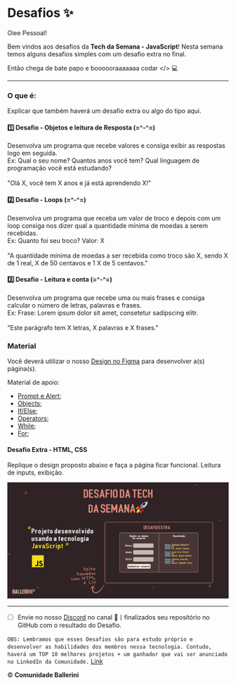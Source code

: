 # Desafios ✨

Oiee Pessoal!

Bem vindos aos desafios da **Tech da Semana - JavaScript**! Nesta semana temos alguns desafios simples com um desafio extra no final.

Então chega de bate papo e boooooraaaaaaa codar </> 💻

---
### O que é:
Explicar que também haverá um desafio extra ou algo do tipo aqui.

#### 1️⃣ Desafio - Objetos e leitura de Resposta (=\^-\^=)
Desenvolva um programa que recebe valores e consiga exibir as respostas logo em seguida. <br>Ex: Qual o seu nome? Quantos anos você tem? Qual linguagem de programação você está estudando? <br><br>"Olá X, você tem X anos e já está aprendendo X!"
#### 2️⃣ Desafio -  Loops (=\^-\^=)
Desenvolva um programa que receba um valor de troco e depois com um loop consiga nos dizer qual a quantidade mínima de moedas a serem recebidas. <br> Ex: Quanto foi seu troco? Valor: X <br><br>"A quantidade mínima de moedas a ser recebida como troco são X, sendo X de 1 real, X de 50 centavos e 1 X de 5 centavos." 
#### 3️⃣ Desafio - Leitura e conta (=\^-\^=)
Desenvolva um programa que recebe uma ou mais frases e consiga calcular o número de letras, palavras e frases. <br>Ex: Frase: Lorem ipsum dolor sit amet, consetetur sadipscing elitr. <br><br>"Este parágrafo tem X letras, X palavras e X frases."

### Material
Você deverá utilizar o nosso [Design no Figma](https://www.figma.com/file/nPRQtJqmENcS9eO46IwJo8/DesafioJS---Comunidade-Ballerini?node-id=0%3A1) para desenvolver a(s) página(s).

Material de apoio:
* [Prompt e Alert](https://www.devmedia.com.br/alert-em-javascript/37208);
* [Objects](https://developer.mozilla.org/pt-BR/docs/Web/JavaScript/Guide/Working_with_Objects#objetos_tudo);
* [If/Else](https://developer.mozilla.org/pt-BR/docs/Web/JavaScript/Reference/Statements/if...else);
* [Operators](https://developer.mozilla.org/pt-BR/docs/Web/JavaScript/Reference/Operators#operadores_de_igualdade);
* [While](https://developer.mozilla.org/pt-BR/docs/Web/JavaScript/Reference/Statements/while);
* [For](https://developer.mozilla.org/pt-BR/docs/Web/JavaScript/Reference/Statements/for);

#### Desafio Extra - HTML, CSS
Replique o design proposto abaixo e faça a página ficar funcional. Leitura de inputs, exibição.

<p>
  <img src="./cover.jpg" alt="imagem mostrando a capa do site de tecnologia">
</p>

---

- [ ] Envie no nosso [Discord](https://discord.gg/ballerini) no canal 🥇丨finalizados seu repositório no GitHub com o resultado do Desafio.

`OBS: Lembramos que esses Desafios são para estudo próprio e desenvolver as habilidades dos membros nessa tecnologia. Contudo, haverá um TOP 10 melhores projetos + um ganhador que vai ser anunciado no LinkedIn da Comunidade.` [Link](https://www.linkedin.com/company/comunidadeballerini) 

©️ **Comunidade Ballerini**